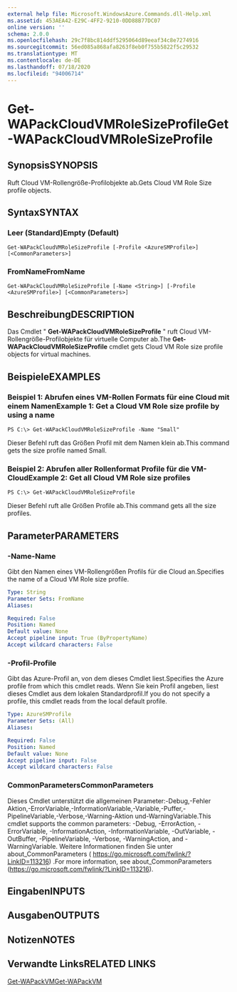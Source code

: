 ```yaml
---
external help file: Microsoft.WindowsAzure.Commands.dll-Help.xml
ms.assetid: 453AEA42-E29C-4FF2-9210-0DD88B77DC07
online version: ''
schema: 2.0.0
ms.openlocfilehash: 29c7f8bc814ddf5295064d89eeaf34c8e7274916
ms.sourcegitcommit: 56ed085a868afa8263f8eb0f755b5822f5c29532
ms.translationtype: MT
ms.contentlocale: de-DE
ms.lasthandoff: 07/18/2020
ms.locfileid: "94006714"
---
```

# <span data-ttu-id="a36a6-101">Get-WAPackCloudVMRoleSizeProfile</span><span class="sxs-lookup"><span data-stu-id="a36a6-101">Get-WAPackCloudVMRoleSizeProfile</span></span>

## <span data-ttu-id="a36a6-102">Synopsis</span><span class="sxs-lookup"><span data-stu-id="a36a6-102">SYNOPSIS</span></span>
<span data-ttu-id="a36a6-103">Ruft Cloud VM-Rollengröße-Profilobjekte ab.</span><span class="sxs-lookup"><span data-stu-id="a36a6-103">Gets Cloud VM Role Size profile objects.</span></span>

## <span data-ttu-id="a36a6-104">Syntax</span><span class="sxs-lookup"><span data-stu-id="a36a6-104">SYNTAX</span></span>

### <span data-ttu-id="a36a6-105">Leer (Standard)</span><span class="sxs-lookup"><span data-stu-id="a36a6-105">Empty (Default)</span></span>
```
Get-WAPackCloudVMRoleSizeProfile [-Profile <AzureSMProfile>] [<CommonParameters>]
```

### <span data-ttu-id="a36a6-106">FromName</span><span class="sxs-lookup"><span data-stu-id="a36a6-106">FromName</span></span>
```
Get-WAPackCloudVMRoleSizeProfile [-Name <String>] [-Profile <AzureSMProfile>] [<CommonParameters>]
```

## <span data-ttu-id="a36a6-107">Beschreibung</span><span class="sxs-lookup"><span data-stu-id="a36a6-107">DESCRIPTION</span></span>
<span data-ttu-id="a36a6-108">Das Cmdlet " **Get-WAPackCloudVMRoleSizeProfile** " ruft Cloud VM-Rollengröße-Profilobjekte für virtuelle Computer ab.</span><span class="sxs-lookup"><span data-stu-id="a36a6-108">The **Get-WAPackCloudVMRoleSizeProfile** cmdlet gets Cloud VM Role size profile objects for virtual machines.</span></span>

## <span data-ttu-id="a36a6-109">Beispiele</span><span class="sxs-lookup"><span data-stu-id="a36a6-109">EXAMPLES</span></span>

### <span data-ttu-id="a36a6-110">Beispiel 1: Abrufen eines VM-Rollen Formats für eine Cloud mit einem Namen</span><span class="sxs-lookup"><span data-stu-id="a36a6-110">Example 1: Get a Cloud VM Role size profile by using a name</span></span>
```
PS C:\> Get-WAPackCloudVMRoleSizeProfile -Name "Small"
```

<span data-ttu-id="a36a6-111">Dieser Befehl ruft das Größen Profil mit dem Namen klein ab.</span><span class="sxs-lookup"><span data-stu-id="a36a6-111">This command gets the size profile named Small.</span></span>

### <span data-ttu-id="a36a6-112">Beispiel 2: Abrufen aller Rollenformat Profile für die VM-Cloud</span><span class="sxs-lookup"><span data-stu-id="a36a6-112">Example 2: Get all Cloud VM Role size profiles</span></span>
```
PS C:\> Get-WAPackCloudVMRoleSizeProfile
```

<span data-ttu-id="a36a6-113">Dieser Befehl ruft alle Größen Profile ab.</span><span class="sxs-lookup"><span data-stu-id="a36a6-113">This command gets all the size profiles.</span></span>

## <span data-ttu-id="a36a6-114">Parameter</span><span class="sxs-lookup"><span data-stu-id="a36a6-114">PARAMETERS</span></span>

### <span data-ttu-id="a36a6-115">-Name</span><span class="sxs-lookup"><span data-stu-id="a36a6-115">-Name</span></span>
<span data-ttu-id="a36a6-116">Gibt den Namen eines VM-Rollengrößen Profils für die Cloud an.</span><span class="sxs-lookup"><span data-stu-id="a36a6-116">Specifies the name of a Cloud VM Role size profile.</span></span>

```yaml
Type: String
Parameter Sets: FromName
Aliases: 

Required: False
Position: Named
Default value: None
Accept pipeline input: True (ByPropertyName)
Accept wildcard characters: False
```

### <span data-ttu-id="a36a6-117">-Profil</span><span class="sxs-lookup"><span data-stu-id="a36a6-117">-Profile</span></span>
<span data-ttu-id="a36a6-118">Gibt das Azure-Profil an, von dem dieses Cmdlet liest.</span><span class="sxs-lookup"><span data-stu-id="a36a6-118">Specifies the Azure profile from which this cmdlet reads.</span></span>
<span data-ttu-id="a36a6-119">Wenn Sie kein Profil angeben, liest dieses Cmdlet aus dem lokalen Standardprofil.</span><span class="sxs-lookup"><span data-stu-id="a36a6-119">If you do not specify a profile, this cmdlet reads from the local default profile.</span></span>

```yaml
Type: AzureSMProfile
Parameter Sets: (All)
Aliases: 

Required: False
Position: Named
Default value: None
Accept pipeline input: False
Accept wildcard characters: False
```

### <span data-ttu-id="a36a6-120">CommonParameters</span><span class="sxs-lookup"><span data-stu-id="a36a6-120">CommonParameters</span></span>
<span data-ttu-id="a36a6-121">Dieses Cmdlet unterstützt die allgemeinen Parameter:-Debug,-Fehler Aktion,-ErrorVariable,-InformationVariable,-Variable,-Puffer,-PipelineVariable,-Verbose,-Warning-Aktion und-WarningVariable.</span><span class="sxs-lookup"><span data-stu-id="a36a6-121">This cmdlet supports the common parameters: -Debug, -ErrorAction, -ErrorVariable, -InformationAction, -InformationVariable, -OutVariable, -OutBuffer, -PipelineVariable, -Verbose, -WarningAction, and -WarningVariable.</span></span> <span data-ttu-id="a36a6-122">Weitere Informationen finden Sie unter about_CommonParameters ( https://go.microsoft.com/fwlink/?LinkID=113216) .</span><span class="sxs-lookup"><span data-stu-id="a36a6-122">For more information, see about_CommonParameters (https://go.microsoft.com/fwlink/?LinkID=113216).</span></span>

## <span data-ttu-id="a36a6-123">Eingaben</span><span class="sxs-lookup"><span data-stu-id="a36a6-123">INPUTS</span></span>

## <span data-ttu-id="a36a6-124">Ausgaben</span><span class="sxs-lookup"><span data-stu-id="a36a6-124">OUTPUTS</span></span>

## <span data-ttu-id="a36a6-125">Notizen</span><span class="sxs-lookup"><span data-stu-id="a36a6-125">NOTES</span></span>

## <span data-ttu-id="a36a6-126">Verwandte Links</span><span class="sxs-lookup"><span data-stu-id="a36a6-126">RELATED LINKS</span></span>

[<span data-ttu-id="a36a6-127">Get-WAPackVM</span><span class="sxs-lookup"><span data-stu-id="a36a6-127">Get-WAPackVM</span></span>](./Get-WAPackVM.md)



